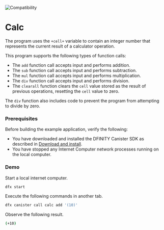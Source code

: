![Compatibility](https://img.shields.io/badge/compatibility-0.6.10-blue)
# Calc

The program uses the `+cell+` variable to contain an integer number that represents the current result of a calculator operation.

This program supports the following types of function calls:

* The `add` function call accepts input and performs addition.
* The `sub` function call accepts input and performs subtraction.
* The `mul` function call accepts input and performs multiplication.
* The `div` function call accepts input and performs division.
* The `clearall` function clears the `cell` value stored as the result of previous operations, resetting the `cell` value to zero.

The `div` function also includes code to prevent the program from attempting to divide by zero.

### Prerequisites

Before building the example application, verify the following:

* You have downloaded and installed the DFINITY Canister SDK as described in [Download and install](https://sdk.dfinity.org/docs/quickstart/quickstart.html#download-and-install).
* You have stopped any Internet Computer network processes running on the local computer.

### Demo

Start a local internet computer.

```bash
dfx start
```

Execute the following commands in another tab.

```bash
dfx canister call calc add '(10)'
```

Observe the following result.

```bash
(+10)
```
